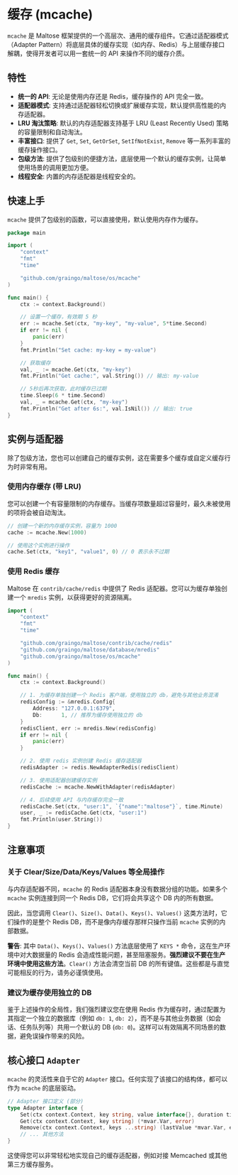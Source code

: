 # 缓存 (mcache)

`mcache` 是 Maltose 框架提供的一个高层次、通用的缓存组件。它通过适配器模式（Adapter Pattern）将底层具体的缓存实现（如内存、Redis）与上层缓存接口解耦，使得开发者可以用一套统一的 API 来操作不同的缓存介质。

## 特性

- **统一的 API**: 无论是使用内存还是 Redis，缓存操作的 API 完全一致。
- **适配器模式**: 支持通过适配器轻松切换或扩展缓存实现，默认提供高性能的内存适配器。
- **LRU 淘汰策略**: 默认的内存适配器支持基于 LRU (Least Recently Used) 策略的容量限制和自动淘汰。
- **丰富接口**: 提供了 `Get`, `Set`, `GetOrSet`, `SetIfNotExist`, `Remove` 等一系列丰富的缓存操作接口。
- **包级方法**: 提供了包级别的便捷方法，底层使用一个默认的缓存实例，让简单使用场景的调用更加方便。
- **线程安全**: 内置的内存适配器是线程安全的。

## 快速上手

`mcache` 提供了包级别的函数，可以直接使用，默认使用内存作为缓存。

```go
package main

import (
	"context"
	"fmt"
	"time"

	"github.com/graingo/maltose/os/mcache"
)

func main() {
    ctx := context.Background()

    // 设置一个缓存，有效期 5 秒
    err := mcache.Set(ctx, "my-key", "my-value", 5*time.Second)
    if err != nil {
        panic(err)
    }
    fmt.Println("Set cache: my-key = my-value")

    // 获取缓存
    val, _ := mcache.Get(ctx, "my-key")
    fmt.Println("Get cache:", val.String()) // 输出: my-value

    // 5秒后再次获取，此时缓存已过期
    time.Sleep(6 * time.Second)
    val, _ = mcache.Get(ctx, "my-key")
    fmt.Println("Get after 6s:", val.IsNil()) // 输出: true
}
```

## 实例与适配器

除了包级方法，您也可以创建自己的缓存实例，这在需要多个缓存或自定义缓存行为时非常有用。

### 使用内存缓存 (带 LRU)

您可以创建一个有容量限制的内存缓存。当缓存项数量超过容量时，最久未被使用的项将会被自动淘汰。

```go
// 创建一个新的内存缓存实例，容量为 1000
cache := mcache.New(1000)

// 使用这个实例进行操作
cache.Set(ctx, "key1", "value1", 0) // 0 表示永不过期
```

### 使用 Redis 缓存

Maltose 在 `contrib/cache/redis` 中提供了 Redis 适配器。您可以为缓存单独创建一个 `mredis` 实例，以获得更好的资源隔离。

```go
import (
    "context"
    "fmt"
    "time"

    "github.com/graingo/maltose/contrib/cache/redis"
    "github.com/graingo/maltose/database/mredis"
    "github.com/graingo/maltose/os/mcache"
)

func main() {
    ctx := context.Background()

    // 1. 为缓存单独创建一个 Redis 客户端，使用独立的 db，避免与其他业务混淆
    redisConfig := &mredis.Config{
        Address: "127.0.0.1:6379",
        Db:      1, // 推荐为缓存使用独立的 db
    }
    redisClient, err := mredis.New(redisConfig)
    if err != nil {
        panic(err)
    }

    // 2. 使用 redis 实例创建 Redis 缓存适配器
    redisAdapter := redis.NewAdapterRedis(redisClient)

    // 3. 使用适配器创建缓存实例
    redisCache := mcache.NewWithAdapter(redisAdapter)

    // 4. 后续使用 API 与内存缓存完全一致
    redisCache.Set(ctx, "user:1", `{"name":"maltose"}`, time.Minute)
    user, _ := redisCache.Get(ctx, "user:1")
    fmt.Println(user.String())
}
```

## 注意事项

### 关于 Clear/Size/Data/Keys/Values 等全局操作

与内存适配器不同，`mcache` 的 Redis 适配器本身没有数据分组的功能。如果多个 `mcache` 实例连接到同一个 Redis DB，它们将会共享这个 DB 内的所有数据。

因此，当您调用 `Clear()`、`Size()`、`Data()`、`Keys()`、`Values()` 这类方法时，它们操作的是整个 Redis DB，而不是像内存缓存那样只操作当前 `mcache` 实例的内部数据。

**警告**: 其中 `Data()`、`Keys()`、`Values()` 方法底层使用了 `KEYS *` 命令，这在生产环境中对大数据量的 Redis 会造成性能问题，甚至阻塞服务。**强烈建议不要在生产环境中使用这些方法**。`Clear()` 方法会清空当前 DB 的所有键值。这些都是与直觉可能相反的行为，请务必谨慎使用。

### 建议为缓存使用独立的 DB

鉴于上述操作的全局性，我们强烈建议您在使用 Redis 作为缓存时，通过配置为其指定一个独立的数据库（例如 `db: 1`, `db: 2`），而不是与其他业务数据（如会话、任务队列等）共用一个默认的 DB (`db: 0`)。这样可以有效隔离不同场景的数据，避免误操作带来的风险。

## 核心接口 `Adapter`

`mcache` 的灵活性来自于它的 `Adapter` 接口。任何实现了该接口的结构体，都可以作为 `mcache` 的底层驱动。

```go
// Adapter 接口定义 (部分)
type Adapter interface {
	Set(ctx context.Context, key string, value interface{}, duration time.Duration) error
	Get(ctx context.Context, key string) (*mvar.Var, error)
	Remove(ctx context.Context, keys ...string) (lastValue *mvar.Var, err error)
    // ... 其他方法
}
```

这使得您可以非常轻松地实现自己的缓存适配器，例如对接 Memcached 或其他第三方缓存服务。
